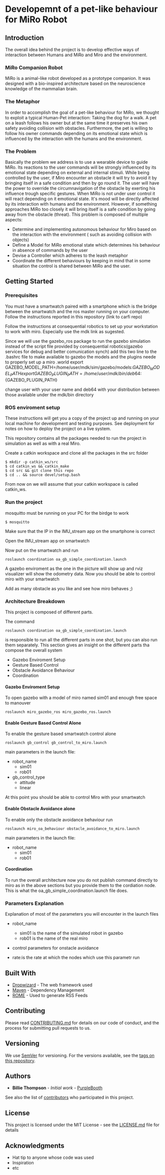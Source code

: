 # Developemnt of a pet-like behaviour for MiRo Robot

## Introduction
The overall idea behind the project is to develop effective ways of interaction between Humans and MiRo and Miro and the environment.

### MiRo Companion Robot
MiRo is a animal-like robot developed as a prototype companion.
It was designed with a bio-inspired architecture based on the neuroscience knowledge of the mammalian brain.

### The Metaphor
In order to accomplish the goal of a pet-like behaviour for MiRo, we thought to exploit a typical Human-Pet interaction: Taking the dog for a walk.
A pet on a leash  follows his owner but at the same time it preserves his own safety avoiding collision with obstacles.
Furthermore, the pet is willing to follow his owner commands depending on its emotional state which is influenced by the interaction with the humans and the environment.

### The Problem
Basically the problem we address is to use a wearable device to guide MiRo. Its reactions to the user commands will be strongly influenced by its emotional state depending on external and internal stimuli.
While being controlled by the user, if Miro encounter an obstacle it will try to avoid it by bringing itself in a safe condition and then by go round it. The user will have the power to override the circumnavigation of the obstacle by exerting his influence trough specific gestures.
When MiRo is not under user control it will react depending on it emotional state. It's mood will be directly affected by its interaction with humans and the environment. However, if something approaches MiRo too closely it will bring itself is a safe condition by going away from the obstacle (threat).
This problem is composed of multiple aspects:
* Determine and implementing autonomous behaviour for Miro based on the interaction with the environment ( such as avoiding collision with objects)
* Define a Model for MiRo emotional state which determines his behaviour in absence of commands by the user
* Devise a Controller which adheres to the leash metaphor
* Coordinate the different behaviours by keeping in mind that in some situation the control is shared between MiRo and the user.

## Getting Started

### Prerequisites 

You must have a smartwatch paired with a smartphone which is the bridge between the smartwatch and the ros master running on your computer.
Follow the instructions reported in this repository (link to carfi repo)

Follow the instructions at consequential robotics to set up your workstation to work with miro. Especially use the mdk link as sugested.

Since we will use the gazebo_ros package to run the gazebo simulation instead of the script file provided by consequential robotics(gazebo services for debug and better comunication synch) 
add this two line to the .bashrc file to make available to gazebo the models and the plugins neede to
properly set up a miro .world
export GAZEBO_MODEL_PATH=/home/user/mdk/sim/gazebo/models:${GAZEBO_MODEL_PATH}
export GAZEBO_PLUGIN_PATH=/home/user/mdk/bin/deb64:${GAZEBO_PLUGIN_PATH}

change user with your user name and deb64 with your distribution between those available under the mdk/bin directory


### ROS enviroment setup
These instructions will get you a copy of the project up and running on your local machine for development and testing purposes. See deployment for notes on how to deploy the project on a live system.

This repository contains all the packages needed to run the project in simulation as well as with a real Miro.

Create a catkin workspace and clone all the packages in the src folder

```
$ mkdir -p catkin_ws/src
$ cd catkin_ws && catkin_make
$ cd src && git clone this repo
$ cd .. && source devel/setup.bash
```
From now on we will assume that your catkin workspace is called catkin_ws.  

### Run the project

mosquitto must be running on your PC for the birdge to work 
```
$ mosquitto
```
Make sure that the IP in the IMU_stream app on the  smartphone is correct

Open the IMU_stream app on smartwatch 



Now put on the smartwatch and run

```
roslaunch coordination oa_gb_simple_coordination.launch
```

A gazebo enviroment as the one in the picture will show up and rviz visualizer will show the odometry data.
Now you should be able to control miro with your smartwatch

Add as many obstacle as you like and see how miro behaves ;)

### Architecture Breakdown

This project is composed of different parts.

The command 

```
roslaunch coordination oa_gb_simple_coordination.launch
```

is responsible to run all the different parts in one shot, but you can also run them separately.
This section gives an insight on the different parts tha compose the overall system
* Gazebo Enviroment Setup
* Gesture Based Control
* Obstacle Avoidance Behaviour
* Coordination

#### Gazebo Enviroment Setup

To open gazebo with a model of miro named sim01 and enough free space to manouver 

```
roslaunch miro_gazebo_ros miro_gazebo_ros.launch
```

#### Enable Gesture Based Control Alone

To enable the gesture based smartwatch control alone 

```
roslaunch gb_control gb_control_to_miro.launch
```

main parameters in the launch file:
* robot_name 
    * sim01
    * rob01
* gb_control_type
    * attitude
    * linear

At this point you should be able to control Miro with your smartwatch

#### Enable Obstacle Avoidance alone

To enable only the obstacle avoidance behaviour run
```
roslaunch miro_oa_behaviour obstacle_avoidance_to_miro.launch
```

main parameters in the launch file:
* robot_name 
    * sim01
    * rob01

#### Coordination

To run the overall architecture now you do not publish command directly to miro as in the above
sections but you provide them to the cordiation node.
This is what the oa_gb_simple_coordination.launch file does.

### Parameters Explanation

Explanation of most of the parameters you will encounter in the launch files

* robot_name 
    * sim01 is the name of the simulated robot in gazebo
    * rob01 is the name of the real miro

* control parameters for onstacle avoidance

* rate:is the rate at which the nodes which use this parametr run

## Built With

* [Dropwizard](http://www.dropwizard.io/1.0.2/docs/) - The web framework used
* [Maven](https://maven.apache.org/) - Dependency Management
* [ROME](https://rometools.github.io/rome/) - Used to generate RSS Feeds

## Contributing

Please read [CONTRIBUTING.md](https://gist.github.com/PurpleBooth/b24679402957c63ec426) for details on our code of conduct, and the process for submitting pull requests to us.

## Versioning

We use [SemVer](http://semver.org/) for versioning. For the versions available, see the [tags on this repository](https://github.com/your/project/tags). 

## Authors

* **Billie Thompson** - *Initial work* - [PurpleBooth](https://github.com/PurpleBooth)

See also the list of [contributors](https://github.com/your/project/contributors) who participated in this project.

## License

This project is licensed under the MIT License - see the [LICENSE.md](LICENSE.md) file for details

## Acknowledgments

* Hat tip to anyone whose code was used
* Inspiration
* etc

